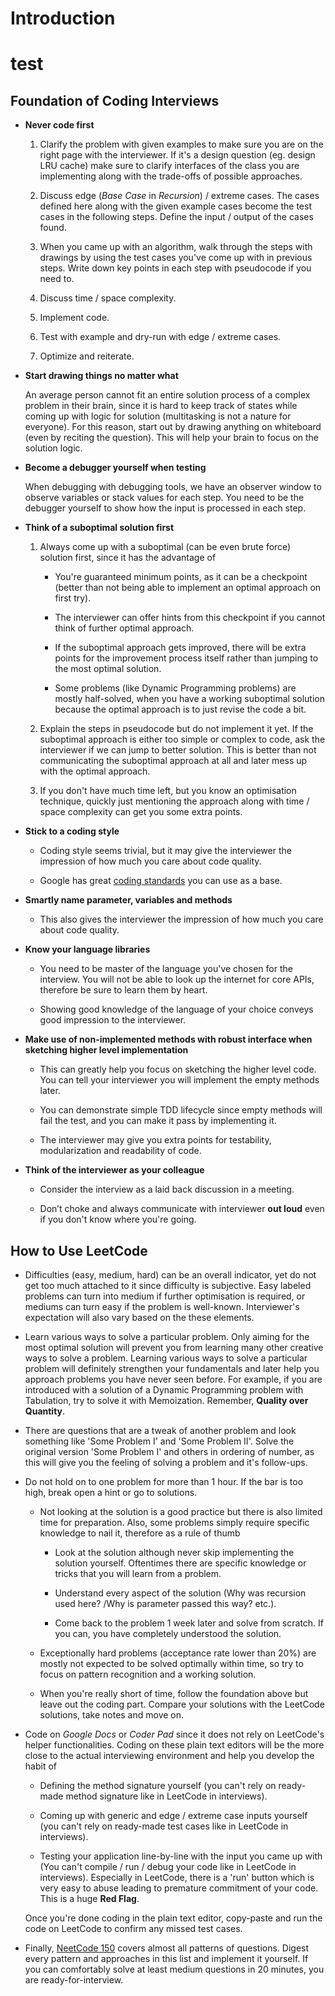 # Introduction
# test

## Foundation of Coding Interviews

- **Never code first**

     1. Clarify the problem with given examples to make sure you are on the right page with the interviewer.
        If it's a design question (eg. design LRU cache) make sure to clarify interfaces of the class you are implementing along with the trade-offs of possible approaches.

     2. Discuss edge (_Base Case_ in _Recursion_) / extreme cases.
        The cases defined here along with the given example cases become the test cases in the following steps.
        Define the input / output of the cases found.

     3. When you came up with an algorithm, walk through the steps with drawings by using the test cases you've come up with in previous steps.
        Write down key points in each step with pseudocode if you need to.

     4. Discuss time / space complexity.

     5. Implement code.

     6. Test with example and dry-run with edge / extreme cases.

     7. Optimize and reiterate.

- **Start drawing things no matter what**

    An average person cannot fit an entire solution process of a complex problem in their brain, since it is hard to keep track of states while coming up with logic for solution (multitasking is not a nature for everyone).
    For this reason, start out by drawing anything on whiteboard (even by reciting the question).
    This will help your brain to focus on the solution logic.

- **Become a debugger yourself when testing**

    When debugging with debugging tools, we have an observer window to observe variables or stack values for each step.
    You need to be the debugger yourself to show how the input is processed in each step.

- **Think of a suboptimal solution first**

    1. Always come up with a suboptimal (can be even brute force) solution first, since it has the advantage of

        - You're guaranteed minimum points, as it can be a checkpoint (better than not being able to implement an optimal approach on first try).

        - The interviewer can offer hints from this checkpoint if you cannot think of further optimal approach.

        - If the suboptimal approach gets improved, there will be extra points for the improvement process itself rather than jumping to the most optimal solution.
       
        - Some problems (like Dynamic Programming problems) are mostly half-solved, when you have a working suboptimal solution because the optimal approach is to just revise the code a bit.

    2. Explain the steps in pseudocode but do not implement it yet.
       If the suboptimal approach is either too simple or complex to code, ask the interviewer if we can jump to better solution.
       This is better than not communicating the suboptimal approach at all and later mess up with the optimal approach.

    3. If you don't have much time left, but you know an optimisation technique, quickly just mentioning the approach along with time / space complexity can get you some extra points.

- **Stick to a coding style**

    - Coding style seems trivial, but it may give the interviewer the impression of how much you care about code quality.

    - Google has great [coding standards](https://google.github.io/styleguide) you can use as a base.

- **Smartly name parameter, variables and methods**

    - This also gives the interviewer the impression of how much you care about code quality.

- **Know your language libraries**

    - You need to be master of the language you've chosen for the interview.
      You will not be able to look up the internet for core APIs, therefore be sure to learn them by heart.

    - Showing good knowledge of the language of your choice conveys good impression to the interviewer.

- **Make use of non-implemented methods with robust interface when sketching higher level implementation**

    - This can greatly help you focus on sketching the higher level code.
      You can tell your interviewer you will implement the empty methods later.

    - You can demonstrate simple TDD lifecycle since empty methods will fail the test, and you can make it pass by implementing it.

    - The interviewer may give you extra points for testability, modularization and readability of code.

- **Think of the interviewer as your colleague**

    - Consider the interview as a laid back discussion in a meeting.

    - Don’t choke and always communicate with interviewer **out loud** even if you don't know where you're going.

## How to Use LeetCode

- Difficulties (easy, medium, hard) can be an overall indicator, yet do not get too much attached to it since difficulty is subjective.
  Easy labeled problems can turn into medium if further optimisation is required, or mediums can turn easy if the problem is well-known.
  Interviewer's expectation will also vary based on the these elements.

- Learn various ways to solve a particular problem.
  Only aiming for the most optimal solution will prevent you from learning many other creative ways to solve a problem.
  Learning various ways to solve a particular problem will definitely strengthen your fundamentals and later help you approach problems you have never seen before.
  For example, if you are introduced with a solution of a Dynamic Programming problem with Tabulation, try to solve it with Memoization.
  Remember, **Quality over Quantity**.

- There are questions that are a tweak of another problem and look something like 'Some Problem I' and 'Some Problem II'.
  Solve the original version 'Some Problem I' and others in ordering of number, as this will give you the feeling of solving a problem and it's follow-ups.

- Do not hold on to one problem for more than 1 hour.
  If the bar is too high, break open a hint or go to solutions.

    - Not looking at the solution is a good practice but there is also limited time for preparation.
      Also, some problems simply require specific knowledge to nail it, therefore as a rule of thumb

        - Look at the solution although never skip implementing the solution yourself.
          Oftentimes there are specific knowledge or tricks that you will learn from a problem.

        - Understand every aspect of the solution (Why was recursion used here? /Why is parameter passed this way? etc.).

        - Come back to the problem 1 week later and solve from scratch.
          If you can, you have completely understood the solution.

    - Exceptionally hard problems (acceptance rate lower than 20%) are mostly not expected to be solved optimally within time, so try to focus on pattern recognition and a working solution.

    - When you're really short of time, follow the foundation above but leave out the coding part.
      Compare your solutions with the LeetCode solutions, take notes and move on.

- Code on _Google Docs_ or _Coder Pad_ since it does not rely on LeetCode's helper functionalities.
  Coding on these plain text editors will be the more close to the actual interviewing environment and help you develop the habit of

    - Defining the method signature yourself (you can't rely on ready-made method signature like in LeetCode in interviews).

    - Coming up with generic and edge / extreme case inputs yourself (you can't rely on ready-made test cases like in LeetCode in interviews).

    - Testing your application line-by-line with the input you came up with (You can't compile / run / debug your code like in LeetCode in interviews).
      Especially in LeetCode, there is a 'run' button which is very easy to abuse leading to premature commitment of your code. This is a huge **Red Flag**.

    Once you're done coding in the plain text editor, copy-paste and run the code on LeetCode to confirm any missed test cases.

- Finally, [NeetCode 150](leetcode.com/problem-list/adc2unt1) covers almost all patterns of questions.
  Digest every pattern and approaches in this list and implement it yourself.
  If you can comfortably solve at least medium questions in 20 minutes, you are ready-for-interview.
